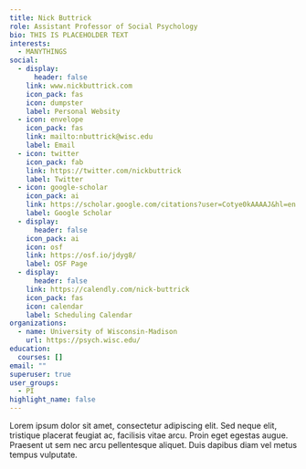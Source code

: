 ```yaml
---
title: Nick Buttrick
role: Assistant Professor of Social Psychology
bio: THIS IS PLACEHOLDER TEXT
interests:
  - MANYTHINGS
social:
  - display:
      header: false
    link: www.nickbuttrick.com
    icon_pack: fas
    icon: dumpster
    label: Personal Websity
  - icon: envelope
    icon_pack: fas
    link: mailto:nbuttrick@wisc.edu
    label: Email
  - icon: twitter
    icon_pack: fab
    link: https://twitter.com/nickbuttrick
    label: Twitter
  - icon: google-scholar
    icon_pack: ai
    link: https://scholar.google.com/citations?user=Cotye0kAAAAJ&hl=en
    label: Google Scholar
  - display:
      header: false
    icon_pack: ai
    icon: osf
    link: https://osf.io/jdyg8/
    label: OSF Page
  - display:
      header: false
    link: https://calendly.com/nick-buttrick
    icon_pack: fas
    icon: calendar
    label: Scheduling Calendar
organizations:
  - name: University of Wisconsin-Madison
    url: https://psych.wisc.edu/
education:
  courses: []
email: ""
superuser: true
user_groups:
  - PI
highlight_name: false
---
```

Lorem ipsum dolor sit amet, consectetur adipiscing elit. Sed neque elit, tristique placerat feugiat ac, facilisis vitae arcu. Proin eget egestas augue. Praesent ut sem nec arcu pellentesque aliquet. Duis dapibus diam vel metus tempus vulputate.